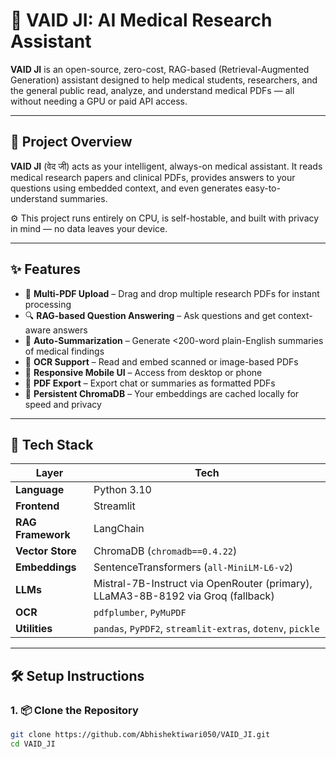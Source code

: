 # 🧠 VAID JI: AI Medical Research Assistant

**VAID JI** is an open-source, zero-cost, RAG-based (Retrieval-Augmented Generation) assistant designed to help medical students, researchers, and the general public read, analyze, and understand medical PDFs — all without needing a GPU or paid API access.

---

## 🚀 Project Overview

**VAID JI** (वेद जी) acts as your intelligent, always-on medical assistant. It reads medical research papers and clinical PDFs, provides answers to your questions using embedded context, and even generates easy-to-understand summaries.

⚙️ This project runs entirely on CPU, is self-hostable, and built with privacy in mind — no data leaves your device.

---

## ✨ Features

- 📁 **Multi-PDF Upload** – Drag and drop multiple research PDFs for instant processing
- 🔍 **RAG-based Question Answering** – Ask questions and get context-aware answers
- 🧾 **Auto-Summarization** – Generate <200-word plain-English summaries of medical findings
- 🧠 **OCR Support** – Read and embed scanned or image-based PDFs
- 📱 **Responsive Mobile UI** – Access from desktop or phone
- 🧾 **PDF Export** – Export chat or summaries as formatted PDFs
- 💾 **Persistent ChromaDB** – Your embeddings are cached locally for speed and privacy

---

## 🧰 Tech Stack

| Layer | Tech |
|-------|------|
| **Language** | Python 3.10 |
| **Frontend** | Streamlit |
| **RAG Framework** | LangChain |
| **Vector Store** | ChromaDB (`chromadb==0.4.22`) |
| **Embeddings** | SentenceTransformers (`all-MiniLM-L6-v2`) |
| **LLMs** | Mistral-7B-Instruct via OpenRouter (primary), LLaMA3-8B-8192 via Groq (fallback) |
| **OCR** | `pdfplumber`, `PyMuPDF` |
| **Utilities** | `pandas`, `PyPDF2`, `streamlit-extras`, `dotenv`, `pickle` |

---

## 🛠️ Setup Instructions

### 1. 📦 Clone the Repository

```bash
git clone https://github.com/Abhishektiwari050/VAID_JI.git
cd VAID_JI
